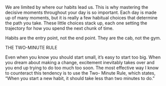 We are limited by where our habits lead us. This is why mastering
the decisive moments throughout your day is so important. Each day
is made up of many moments, but it is really a few habitual choices
that determine the path you take. These little choices stack up, each
one setting the trajectory for how you spend the next chunk of time.

Habits are the entry point, not the end point. They are the cab, not
the gym.

THE TWO-MINUTE RULE

Even when you know you should start small, it’s easy to start too big.
When you dream about making a change, excitement inevitably takes
over and you end up trying to do too much too soon. The most
effective way I know to counteract this tendency is to use the Two-
Minute Rule, which states, “When you start a new habit, it should take
less than two minutes to do.”